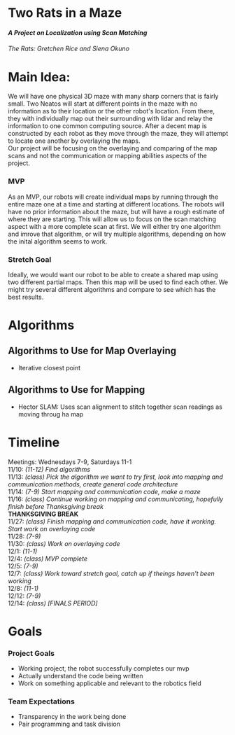 # Two Rats in a Maze
#### *A Project on Localization using Scan Matching*
###### The Rats: Gretchen Rice and Siena Okuno  


# Main Idea:  
We will have one physical 3D maze with many sharp corners that is fairly small. Two Neatos will start at different points in the maze with no information as to their location or the other robot's location. From there, they with individually map out their surrounding with lidar and relay the information to one common computing source. After a decent map is constructed by each robot as they move through the maze, they will attempt to locate one another by overlaying the maps.  
Our project will be focusing on the overlaying and comparing of the map scans and not the communication or mapping abilities aspects of the project.  

### MVP
As an MVP, our robots will create individual maps by running through the entire maze one at a time and starting at different locations. The robots will have no prior information about the maze, but will have a rough estimate of where they are starting. This will allow us to focus on the scan matching aspect with a more complete scan at first. We will either try one algorithm and imrove that algorithm, or will try multiple algorithms, depending on how the inital algorithm seems to work.  

### Stretch Goal
Ideally, we would want our robot to be able to create a shared map using two different partial maps. Then this map will be used to find each other. We might try several different algorithms and compare to see which has the best results.


# Algorithms
## Algorithms to Use for Map Overlaying
- Iterative closest point  

## Algorithms to Use for Mapping
- Hector SLAM: Uses scan alignment to stitch together scan readings as moving throug ha map  

# Timeline
Meetings: Wednesdays 7-9, Saturdays 11-1  
11/10: *(11-12) Find algorithms*  
11/13: *(class) Pick the algorithm we want to try first, look into mapping and communication methods, create general code architecture*   
11/14: *(7-9) Start mapping and communication code, make a maze*  
11/16: *(class) Continue working on mapping and communicating, hopefully finish before Thanksgiving break*    
**THANKSGIVING BREAK**    
11/27: *(class) Finish mapping and communication code, have it working. Start work on overlaying code*  
11/28: *(7-9)*  
11/30: *(class) Work on overlaying code*   
12/1: *(11-1)*  
12/4:  *(class) MVP complete*  
12/5: *(7-9)*  
12/7: *(class) Work toward stretch goal, catch up if theings haven't been working*    
12/8: *(11-1)*     
12/12: *(7-9)*  
12/14: *(class) [FINALS PERIOD]* 

# Goals
### Project Goals  
- Working project, the robot successfully completes our mvp  
- Actually understand the code being written  
- Work on something applicable and relevant to the robotics field  

### Team Expectations  
- Transparency in the work being done  
- Pair programming and task division  
